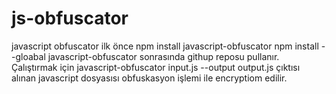 # js-obfuscator
javascript obfuscator ilk önce npm install javascript-obfuscator
npm install --gloabal javascript-obfuscator
sonrasında githup reposu pullanır.
Çalıştırmak için javascript-obfuscator input.js --output output.js 
çıktısı alınan javascript dosyasısı obfuskasyon işlemi ile encryptiom edilir.
